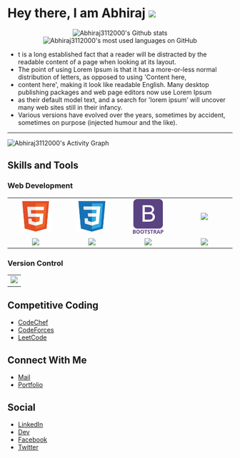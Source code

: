 # Hey there, I am Abhiraj <img src="https://raw.githubusercontent.com/MartinHeinz/MartinHeinz/master/wave.gif" width="34px">

<p align="center">
  <img alt="Abhiraj3112000's Github stats" src="https://github-readme-stats.vercel.app/api?username=Abhiraj3112000&count_private=true&include_all_commits=true&show_icons=true&bg_color=000000&title_color=E8E500&text_color=F8F2CB&icon_color=9FD410&hide_border=true&count_private=true" height="170px"/>
  <img alt="Abhiraj3112000's most used languages on GitHub" src="https://github-readme-stats.vercel.app/api/top-langs/?username=Abhiraj3112000&langs_count=10&layout=compact&bg_color=000000&title_color=E8E500&text_color=F8F2CB&icon_color=9FD410&hide_border=true&hide=jupyter%20notebook,html" height="170px"/> 
</p>

- t is a long established fact that a reader will be distracted by the readable content of a page when looking at its layout.
- The point of using Lorem Ipsum is that it has a more-or-less normal distribution of letters, as opposed to using 'Content here,
- content here', making it look like readable English. Many desktop publishing packages and web page editors now use Lorem Ipsum
- as their default model text, and a search for 'lorem ipsum' will uncover many web sites still in their infancy.
- Various versions have evolved over the years, sometimes by accident, sometimes on purpose (injected humour and the like).


<hr>
<img alt="Abhiraj3112000's Activity Graph" src="https://activity-graph.herokuapp.com/graph?username=Abhiraj3112000&bg_color=000000&color=E8E500&line=F8F2CB&point=9FD410&hide_border=true" />

## Skills and Tools

### Web Development
<table width="100">
  <tr>
      <td align='center' width="190">
          <img src="https://github.com/devicons/devicon/blob/master/icons/html5/html5-original.svg" width="70">
      </td>
      <td align='center' width="190">
          <img src="https://github.com/devicons/devicon/blob/master/icons/css3/css3-original.svg" width="70">
      </td>
      <td align='center' width="190">
        <img src="https://github.com/devicons/devicon/blob/master/icons/bootstrap/bootstrap-plain-wordmark.svg" width="80">
      </td>
       <td align='center' width="190">
          <img src="https://www.vectorlogo.zone/logos/mongodb/mongodb-ar21.svg">
      </td>
  </tr>
  <tr>
    <td align='center'>
        <img src="https://www.vectorlogo.zone/logos/firebase/firebase-ar21.svg" width="110">
      </td>
      <td align='center' width="190">
          <img src="https://www.vectorlogo.zone/logos/reactjs/reactjs-ar21.svg">
      </td>
      <td align='center'>
          <img src="https://www.vectorlogo.zone/logos/nodejs/nodejs-ar21.svg">
      </td>
      <td align='center'>
          <img src="https://www.vectorlogo.zone/logos/expressjs/expressjs-ar21.svg" width="100">
      </td>
  </tr>
</table>

### Version Control
<table width="100">
   <tr>
      <td align='center'>
          <img src="https://cdn.freebiesupply.com/logos/large/2x/git-logo-svg-vector.svg" width="90">
      </td>
  </tr>
</table>

## Competitive Coding
  - [CodeChef]()
  - [CodeForces]()
  - [LeetCode]()

## Connect With Me
  - [Mail](mailto:1905003@kiit.ac.in)
  - [Portfolio]()

## Social
  - [LinkedIn]()
  - [Dev]()
  - [Facebook]()
  - [Twitter]()
